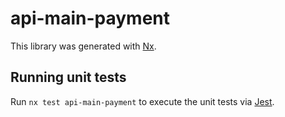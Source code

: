 # api-main-payment

This library was generated with [Nx](https://nx.dev).

## Running unit tests

Run `nx test api-main-payment` to execute the unit tests via [Jest](https://jestjs.io).
